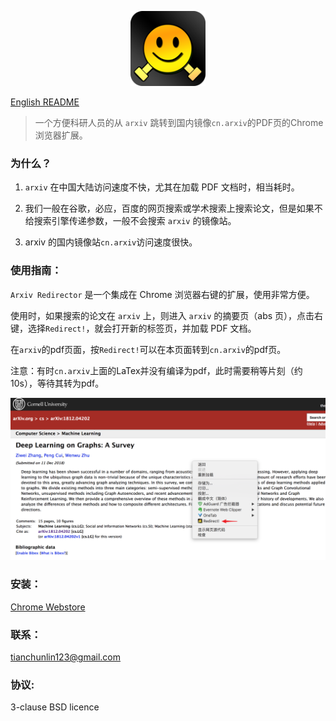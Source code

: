 <p align="center">
<img width="120" src="./assets/ico128.png" text-align="center">
</p>

[English README](README-en.md)

> 一个方便科研人员的从 `arxiv` 跳转到国内镜像`cn.arxiv`的PDF页的Chrome浏览器扩展。

### 为什么？
1. `arxiv` 在中国大陆访问速度不快，尤其在加载 PDF 文档时，相当耗时。

2. 我们一般在谷歌，必应，百度的网页搜索或学术搜索上搜索论文，但是如果不给搜索引擎传递参数，一般不会搜索 `arxiv` 的镜像站。

3. arxiv 的国内镜像站`cn.arxiv`访问速度很快。

### 使用指南：
`Arxiv Redirector` 是一个集成在 Chrome 浏览器右键的扩展，使用非常方便。

使用时，如果搜索的论文在 `arxiv` 上，则进入 `arxiv` 的摘要页（abs 页），点击右键，选择`Redirect!`，就会打开新的标签页，并加载 PDF 文档。

在`arxiv`的pdf页面，按`Redirect!`可以在本页面转到`cn.arxiv`的pdf页。

注意：有时`cn.arxiv`上面的LaTex并没有编译为pdf，此时需要稍等片刻（约10s），等待其转为pdf。

![demonstration](./demonstration.png)

### 安装：
[Chrome Webstore](https://chrome.google.com/webstore/detail/arxiv-redirector/codmjekkjnbhlpocbacmhjlnillpagea)

### 联系：
tianchunlin123@gmail.com

### 协议:
3-clause BSD licence